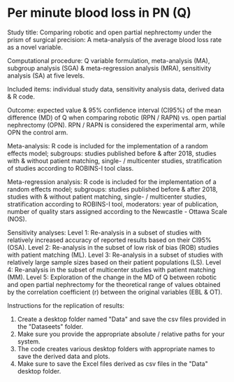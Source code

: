 # Per minute blood loss in PN (Q)

Study title: Comparing robotic and open partial nephrectomy under the prism of surgical precision: A meta-analysis of the average blood loss rate as a novel variable.

Computational procedure: Q variable formulation, meta-analysis (MA), subgroup analysis (SGA) & meta-regression analysis (MRA), sensitivity analysis (SA) at five levels.

Included items: individual study data, sensitivity analysis data, derived data & R code.

Outcome: expected value & 95% confidence interval (CI95%) of the mean difference (MD) of Q when comparing robotic (RPN / RAPN) vs. open partial nephrectomy (OPN). RPN / RAPN is considered the experimental arm, while OPN the control arm.

Meta-analysis: R code is included for the implementation of a random effects model; subgroups: studies published before & after 2018, studies with & without patient matching, single- / multicenter studies, stratification of studies according to ROBINS-I tool class.

Meta-regression analysis: R code is included for the implementation of a random effects model; subgroups: studies published before & after 2018, studies with & without patient matching, single- / multicenter studies, stratification according to ROBINS-I tool, moderators: year of publication, number of quality stars assigned according to the Newcastle - Ottawa Scale (NOS).

Sensitivity analyses: Level 1: Re-analysis in a subset of studies with relatively increased accuracy of reported results based on their CI95% (OSA). Level 2: Re-analysis in the subset of low risk of bias (ROB) studies with patient matching (ML). Level 3: Re-analysis in a subset of studies with relatively large sample sizes based on their patient populations (LS). Level 4: Re-analysis in the subset of multicenter studies with patient matching (MM). Level 5: Exploration of the change in the MD of Q between robotic and open partial nephrectomy for the theoretical range of values obtained by the correlation coefficient (r) between the original variables (EBL & OT).

Instructions for the replication of results: 
   1. Create a desktop folder named "Data" and save the csv files provided in the "Dataseets" folder.
   2. Make sure you provide the appropriate absolute / relative paths for your system.
   3. The code creates various desktop folders with appropriate names to save the derived data and plots.
   4. Make sure to save the Excel files derived as csv files in the "Data" desktop folder.
